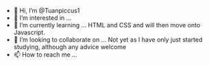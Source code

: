 - 👋 Hi, I’m @Tuanpiccus1
- 👀 I’m interested in ... 
- 🌱 I’m currently learning ... HTML and CSS and will then move onto Javascript.
- 💞️ I’m looking to collaborate on ... Not yet as I have only just started studying, although any advice welcome
- 📫 How to reach me ...

<!---
Tuanpiccus1/Tuanpiccus1 is a ✨ special ✨ repository because its `README.md` (this file) appears on your GitHub profile.
You can click the Preview link to take a look at your changes.
--->
